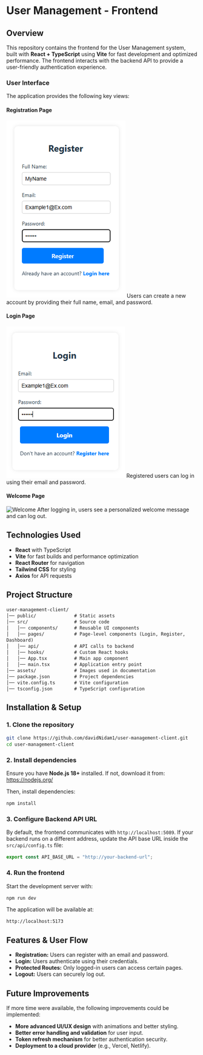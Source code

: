 # User Management - Frontend

## Overview  
This repository contains the frontend for the User Management system, built with **React + TypeScript** using **Vite** for fast development and optimized performance. The frontend interacts with the backend API to provide a user-friendly authentication experience.

### User Interface  
The application provides the following key views:

#### Registration Page
![Registration](assets/register.png)
Users can create a new account by providing their full name, email, and password.

#### Login Page
![Login](assets/login.png)
Registered users can log in using their email and password.

#### Welcome Page
![Welcome](assets/welcome.png)
After logging in, users see a personalized welcome message and can log out.

## Technologies Used  
- **React** with TypeScript
- **Vite** for fast builds and performance optimization
- **React Router** for navigation
- **Tailwind CSS** for styling
- **Axios** for API requests

## Project Structure  
```
user-management-client/
│── public/              # Static assets
│── src/                 # Source code
│   │── components/      # Reusable UI components
│   │── pages/           # Page-level components (Login, Register, Dashboard)
│   │── api/             # API calls to backend
│   │── hooks/           # Custom React hooks
│   │── App.tsx          # Main app component
│   │── main.tsx         # Application entry point
│── assets/              # Images used in documentation
│── package.json         # Project dependencies
│── vite.config.ts       # Vite configuration
│── tsconfig.json        # TypeScript configuration
```

## Installation & Setup  

### 1. Clone the repository  
```sh
git clone https://github.com/davidNidam1/user-management-client.git
cd user-management-client
```

### 2. Install dependencies  
Ensure you have **Node.js 18+** installed. If not, download it from:
https://nodejs.org/

Then, install dependencies:
```sh
npm install
```

### 3. Configure Backend API URL  
By default, the frontend communicates with `http://localhost:5089`. If your backend runs on a different address, update the API base URL inside the `src/api/config.ts` file:
```ts
export const API_BASE_URL = "http://your-backend-url";
```

### 4. Run the frontend  
Start the development server with:
```sh
npm run dev
```
The application will be available at:
```
http://localhost:5173
```

## Features & User Flow  
- **Registration:** Users can register with an email and password.
- **Login:** Users authenticate using their credentials.
- **Protected Routes:** Only logged-in users can access certain pages.
- **Logout:** Users can securely log out.

## Future Improvements  
If more time were available, the following improvements could be implemented:
- **More advanced UI/UX design** with animations and better styling.
- **Better error handling and validation** for user input.
- **Token refresh mechanism** for better authentication security.
- **Deployment to a cloud provider** (e.g., Vercel, Netlify).


